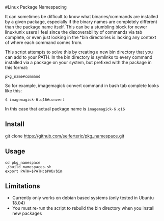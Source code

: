 #Linux Package Namespacing

It can sometimes be difficult to know what binaries/commands are installed by a given package, especially if the binary names are completely different than the package name itself. This can be a stumbling block for newer linux/unix users I feel since the discoverability of commands via tab complete, or even just looking in the *bin directories is lacking any context of where each command comes from.

This script attempts to solve this by creating a new bin directory that you can add to your PATH. In the bin directory is symlinks to every command installed via a package on your system, but prefixed with the package in this format: 

    pkg_name#command

So for example, imagemagick convert command in bash tab complete looks like this:

    $ imagemagick-6.q16#convert

In this case that actual package name is `imagemagick-6.q16`

## Install

git clone https://github.com/seiferteric/pkg_namespace.git

## Usage

    cd pkg_namespace
    ./build_namespaces.sh
    export PATH=$PATH:$PWD/bin


## Limitations

 - Currently only works on debian based systems (only tested in Ubuntu 18.04)
 - You must re-run the script to rebuild the bin directory when you install new packages